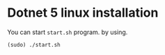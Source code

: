 
# Dotnet 5 linux installation

You can start `start.sh` program. by using. 
```
(sudo) ./start.sh
```
